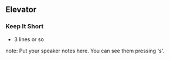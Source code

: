 ##  Elevator
### Keep It Short

* 3 lines or so

note:
    Put your speaker notes here.
    You can see them pressing 's'.
